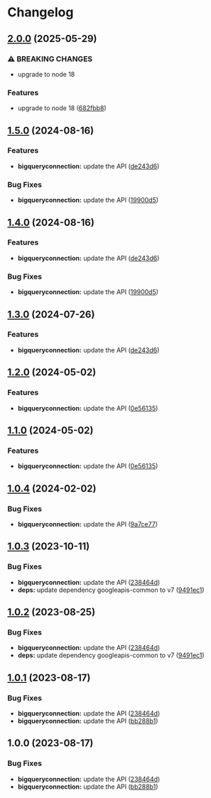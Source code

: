 # Changelog

## [2.0.0](https://github.com/googleapis/google-api-nodejs-client/compare/bigqueryconnection-v1.5.0...bigqueryconnection-v2.0.0) (2025-05-29)


### ⚠ BREAKING CHANGES

* upgrade to node 18

### Features

* upgrade to node 18 ([682fbb8](https://github.com/googleapis/google-api-nodejs-client/commit/682fbb869189ae92b3e9a194d37d0548af0c1f92))

## [1.5.0](https://github.com/googleapis/google-api-nodejs-client/compare/bigqueryconnection-v1.4.0...bigqueryconnection-v1.5.0) (2024-08-16)


### Features

* **bigqueryconnection:** update the API ([de243d6](https://github.com/googleapis/google-api-nodejs-client/commit/de243d6f585c5b06c6d5b37a739260b448ef2cff))


### Bug Fixes

* **bigqueryconnection:** update the API ([19900d5](https://github.com/googleapis/google-api-nodejs-client/commit/19900d543a6a46f6c25a273bbbc5e98b08490523))

## [1.4.0](https://github.com/googleapis/google-api-nodejs-client/compare/bigqueryconnection-v1.3.0...bigqueryconnection-v1.4.0) (2024-08-16)


### Features

* **bigqueryconnection:** update the API ([de243d6](https://github.com/googleapis/google-api-nodejs-client/commit/de243d6f585c5b06c6d5b37a739260b448ef2cff))


### Bug Fixes

* **bigqueryconnection:** update the API ([19900d5](https://github.com/googleapis/google-api-nodejs-client/commit/19900d543a6a46f6c25a273bbbc5e98b08490523))

## [1.3.0](https://github.com/googleapis/google-api-nodejs-client/compare/bigqueryconnection-v1.2.0...bigqueryconnection-v1.3.0) (2024-07-26)


### Features

* **bigqueryconnection:** update the API ([de243d6](https://github.com/googleapis/google-api-nodejs-client/commit/de243d6f585c5b06c6d5b37a739260b448ef2cff))

## [1.2.0](https://github.com/googleapis/google-api-nodejs-client/compare/bigqueryconnection-v1.1.0...bigqueryconnection-v1.2.0) (2024-05-02)


### Features

* **bigqueryconnection:** update the API ([0e56135](https://github.com/googleapis/google-api-nodejs-client/commit/0e56135413c3799c0543bb45510dede96970cb63))

## [1.1.0](https://github.com/googleapis/google-api-nodejs-client/compare/bigqueryconnection-v1.0.4...bigqueryconnection-v1.1.0) (2024-05-02)


### Features

* **bigqueryconnection:** update the API ([0e56135](https://github.com/googleapis/google-api-nodejs-client/commit/0e56135413c3799c0543bb45510dede96970cb63))

## [1.0.4](https://github.com/googleapis/google-api-nodejs-client/compare/bigqueryconnection-v1.0.3...bigqueryconnection-v1.0.4) (2024-02-02)


### Bug Fixes

* **bigqueryconnection:** update the API ([9a7ce77](https://github.com/googleapis/google-api-nodejs-client/commit/9a7ce7711a585df44ef51bc510044c09253cead4))

## [1.0.3](https://github.com/googleapis/google-api-nodejs-client/compare/bigqueryconnection-v1.0.2...bigqueryconnection-v1.0.3) (2023-10-11)


### Bug Fixes

* **bigqueryconnection:** update the API ([238464d](https://github.com/googleapis/google-api-nodejs-client/commit/238464d37eccfedead275dc0f12d51bf9fbfc00d))
* **deps:** update dependency googleapis-common to v7 ([9491ec1](https://github.com/googleapis/google-api-nodejs-client/commit/9491ec1cdc3c413e7d73edcfcd59cf5c28a7c855))

## [1.0.2](https://github.com/googleapis/google-api-nodejs-client/compare/bigqueryconnection-v1.0.1...bigqueryconnection-v1.0.2) (2023-08-25)


### Bug Fixes

* **bigqueryconnection:** update the API ([238464d](https://github.com/googleapis/google-api-nodejs-client/commit/238464d37eccfedead275dc0f12d51bf9fbfc00d))
* **deps:** update dependency googleapis-common to v7 ([9491ec1](https://github.com/googleapis/google-api-nodejs-client/commit/9491ec1cdc3c413e7d73edcfcd59cf5c28a7c855))

## [1.0.1](https://github.com/googleapis/google-api-nodejs-client/compare/bigqueryconnection-v1.0.0...bigqueryconnection-v1.0.1) (2023-08-17)


### Bug Fixes

* **bigqueryconnection:** update the API ([238464d](https://github.com/googleapis/google-api-nodejs-client/commit/238464d37eccfedead275dc0f12d51bf9fbfc00d))
* **bigqueryconnection:** update the API ([bb288b1](https://github.com/googleapis/google-api-nodejs-client/commit/bb288b11957db0e58e63a45bf7506a9a4123a01c))

## 1.0.0 (2023-08-17)


### Bug Fixes

* **bigqueryconnection:** update the API ([238464d](https://github.com/googleapis/google-api-nodejs-client/commit/238464d37eccfedead275dc0f12d51bf9fbfc00d))
* **bigqueryconnection:** update the API ([bb288b1](https://github.com/googleapis/google-api-nodejs-client/commit/bb288b11957db0e58e63a45bf7506a9a4123a01c))
